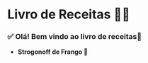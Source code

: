 <h1>Livro de Receitas 👨‍🍳</h1>

<h3><g-emoji class="g-emoji" alias="white_check_mark" fallback-src="https://github.githubassets.com/images/icons/emoji/unicode/2705.png">✅</g-emoji> Olá! Bem vindo ao livro de receitas<g-emoji class="g-emoji" alias="wave" fallback-src="https://github.githubassets.com/images/icons/emoji/unicode/1f44b.png">👋</g-emoji></h3>
<ul>
    <li>
        <strong>Strogonoff de Frango</a> 🐓</strong> 
    </li>
</ul>

